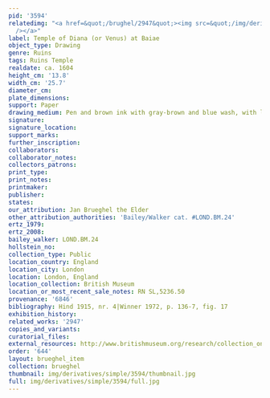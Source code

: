 ```yaml
---
pid: '3594'
relatedimg: "<a href=&quot;/brughel/2947&quot;><img src=&quot;/img/derivatives/simple/2947/thumbnail.jpg&quot;
  /></a>"
label: Temple of Diana (or Venus) at Baiae
object_type: Drawing
genre: Ruins
tags: Ruins Temple
realdate: ca. 1604
height_cm: '13.8'
width_cm: '25.7'
diameter_cm: 
plate_dimensions: 
support: Paper
drawing_medium: Pen and brown ink with gray-brown and blue wash, with lines indented
signature: 
signature_location: 
support_marks: 
further_inscription: 
collaborators: 
collaborator_notes: 
collectors_patrons: 
print_type: 
print_notes: 
printmaker: 
publisher: 
states: 
our_attribution: Jan Brueghel the Elder
other_attribution_authorities: 'Bailey/Walker cat. #LOND.BM.24'
ertz_1979: 
ertz_2008: 
bailey_walker: LOND.BM.24
hollstein_no: 
collection_type: Public
location_country: England
location_city: London
location: London, England
location_collection: British Museum
location_or_most_recent_sale_notes: RN SL,5236.50
provenance: '6846'
bibliography: Hind 1915, nr. 4|Winner 1972, p. 136-7, fig. 17
exhibition_history: 
related_works: '2947'
copies_and_variants: 
curatorial_files: 
external_resources: http://www.britishmuseum.org/research/collection_online/collection_object_details.aspx?objectId=712256&partId=1&searchText=SL%2C5236.50&page=1
order: '644'
layout: brueghel_item
collection: brueghel
thumbnail: img/derivatives/simple/3594/thumbnail.jpg
full: img/derivatives/simple/3594/full.jpg
---
```

